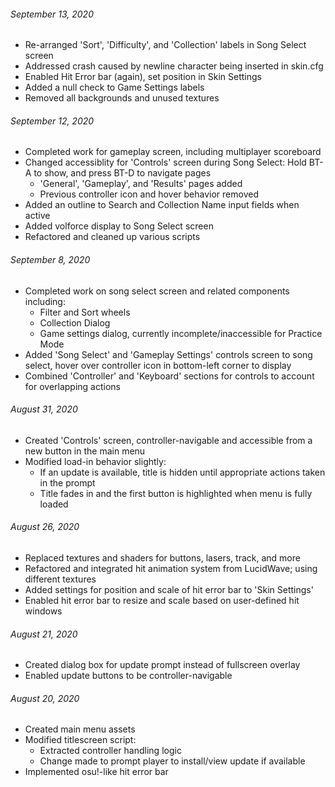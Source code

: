 ###### September 13, 2020
- Re-arranged 'Sort', 'Difficulty', and 'Collection' labels in Song Select screen
- Addressed crash caused by newline character being inserted in skin.cfg
- Enabled Hit Error bar (again), set position in Skin Settings
- Added a null check to Game Settings labels
- Removed all backgrounds and unused textures

###### September 12, 2020
- Completed work for gameplay screen, including multiplayer scoreboard
- Changed accessiblity for 'Controls' screen during Song Select: Hold BT-A to show, and press BT-D to navigate pages
  - 'General', 'Gameplay', and 'Results' pages added
  - Previous controller icon and hover behavior removed
- Added an outline to Search and Collection Name input fields when active
- Added volforce display to Song Select screen
- Refactored and cleaned up various scripts

###### September 8, 2020
- Completed work on song select screen and related components including:
  - Filter and Sort wheels
  - Collection Dialog
  - Game settings dialog, currently incomplete/inaccessible for Practice Mode
- Added 'Song Select' and 'Gameplay Settings' controls screen to song select, hover over controller icon in bottom-left corner to display
- Combined 'Controller' and 'Keyboard' sections for controls to account for overlapping actions

###### August 31, 2020
- Created 'Controls' screen, controller-navigable and accessible from a new button in the main menu
- Modified load-in behavior slightly:
  - If an update is available, title is hidden until appropriate actions taken in the prompt
  - Title fades in and the first button is highlighted when menu is fully loaded

###### August 26, 2020
- Replaced textures and shaders for buttons, lasers, track, and more
- Refactored and integrated hit animation system from LucidWave; using different textures
- Added settings for position and scale of hit error bar to 'Skin Settings'
- Enabled hit error bar to resize and scale based on user-defined hit windows

###### August 21, 2020
- Created dialog box for update prompt instead of fullscreen overlay
- Enabled update buttons to be controller-navigable

###### August 20, 2020
- Created main menu assets
- Modified titlescreen script:
  - Extracted controller handling logic
  - Change made to prompt player to install/view update if available
- Implemented osu!-like hit error bar